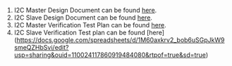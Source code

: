 1. I2C Master Design Document can be found [here](https://docs.google.com/document/d/1K_mDUK0DKNP1LIglEUXPN_L6nng0O6pK1c7Ds5kLP0A/edit?usp=sharing).
2. I2C Slave Design Document can be found [here](https://docs.google.com/document/d/1EuHPXjDE8vKs5e9f79ru9PRquRXm7Ein6NrrxeItAbQ/edit?usp=sharing).
3. I2C Master Verification Test Plan can be found [here](https://docs.google.com/spreadsheets/d/1sIuCJNPtjXzGIxVzD5iiX808zpcsE4Ur/edit?usp=sharing&ouid=115984461181559371181&rtpof=true&sd=true).
4. I2C Slave Verification Test plan can be found [here] (https://docs.google.com/spreadsheets/d/1M60axkrv2_bob6uSGpJkW9smeQZHbSvi/edit?usp=sharing&ouid=110024117860919484080&rtpof=true&sd=true)

